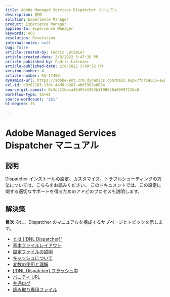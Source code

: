 ```yaml
---
title: Adobe Managed Services Dispatcher マニュアル
description: 説明
solution: Experience Manager
product: Experience Manager
applies-to: Experience Manager
keywords: KCS
resolution: Resolution
internal-notes: null
bug: false
article-created-by: Cedric Latimier
article-created-date: 2/8/2022 3:47:30 PM
article-published-by: Cedric Latimier
article-published-date: 2/8/2022 3:49:52 PM
version-number: 4
article-number: KA-17490
dynamics-url: https://adobe-ent.crm.dynamics.com/main.aspx?forceUCI=1&pagetype=entityrecord&etn=knowledgearticle&id=7775b268-f688-ec11-93b0-002248083a1c
exl-id: d9f62183-138c-44d9-b263-4b67907e6624
source-git-commit: 0c3e421beca46d9fe1952b1f98538a50697216a0
workflow-type: tm+mt
source-wordcount: '161'
ht-degree: 2%

---
```


# Adobe Managed Services Dispatcher マニュアル

## 説明


Dispatcher インストールの設定、カスタマイズ、トラブルシューティングの方法については、こちらをお読みください。 このドキュメントでは、この設定に関する適切なサポートを得るためのアドビのプロセスも説明します。


## 解決策

<b>目次</b>
次に、Dispatcher のマニュアルを構成するサブページとトピックを示します。

- [とは [!DNL Dispatcher]&quot;](https://experienceleague.adobe.com/docs/experience-cloud-kcs/kbarticles/KA-17911.html%3Flang%3Den)
- [基本ファイルレイアウト](https://experienceleague.adobe.com/docs/experience-cloud-kcs/kbarticles/KA-17502.html%3Flang%3Den)
- [設定ファイルの説明](https://experienceleague.adobe.com/docs/experience-cloud-kcs/kbarticles/KA-17477.html%3Flang%3Den)
- [キャッシュについて](https://experienceleague.adobe.com/docs/experience-cloud-kcs/kbarticles/KA-17912.html%3Flang%3Den)
- [変数の使用と理解](https://experienceleague.adobe.com/docs/experience-cloud-kcs/kbarticles/KA-17487.html%3Flang%3Den)
- [[!DNL Dispatcher] フラッシュ中](https://experienceleague.adobe.com/docs/experience-cloud-kcs/kbarticles/KA-17493.html%3Flang%3Den)
- [バニティ URL](https://experienceleague.adobe.com/docs/experience-cloud-kcs/kbarticles/KA-17463.html%3Flang%3Den)
- [共通ログ](https://experienceleague.adobe.com/docs/experience-cloud-kcs/kbarticles/KA-17914.html%3Flang%3Den)
- [読み取り専用ファイル](https://experienceleague.adobe.com/docs/experience-cloud-kcs/kbarticles/KA-17483.html%3Flang%3Den)
